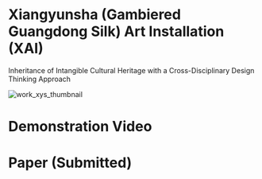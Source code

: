 # Xiangyunsha (Gambiered Guangdong Silk) Art Installation (XAI)
Inheritance of Intangible Cultural Heritage with a Cross-Disciplinary Design Thinking Approach

![work_xys_thumbnail](https://github.com/janetckm/XAI/assets/16043579/489ef798-128c-4709-a56e-23c5b0f21684)


# Demonstration Video


# Paper (Submitted)
